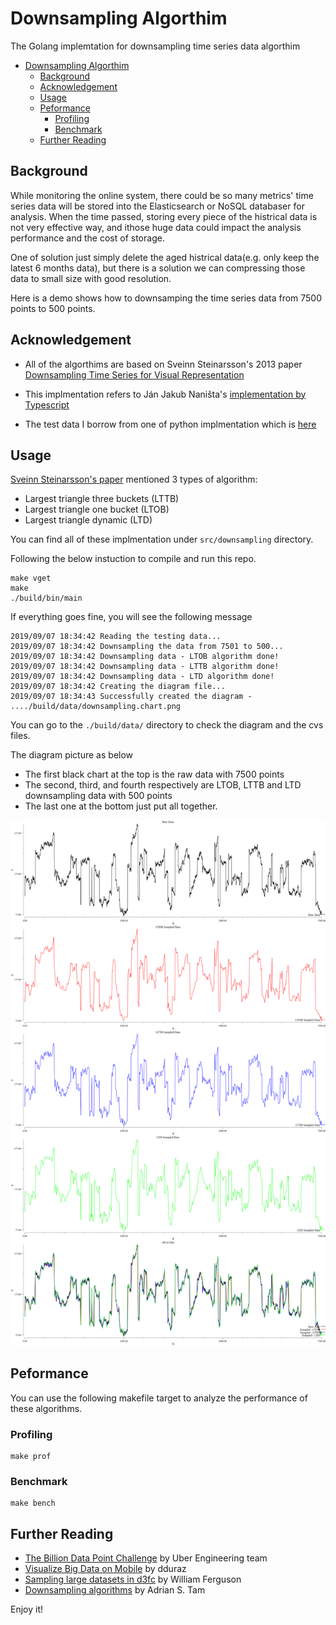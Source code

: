 # Downsampling Algorthim

The Golang implemtation for downsampling time series data algorthim 

- [Downsampling Algorthim](#downsampling-algorthim)
  - [Background](#background)
  - [Acknowledgement](#acknowledgement)
  - [Usage](#usage)
  - [Peformance](#peformance)
    - [Profiling](#profiling)
    - [Benchmark](#benchmark)
  - [Further Reading](#further-reading)

## Background

While monitoring the online system, there could be so many metrics' time series data will be stored into the Elasticsearch or NoSQL databaser for analysis. When the time passed, storing every piece of the histrical data is not very effective way, and ithose huge data could impact the analysis performance and the cost of storage.

One of solution just simply delete the aged histrical data(e.g. only keep the latest 6 months data), but there is a solution we can compressing those data to small size with good resolution. 

Here is a demo shows how to downsamping the time series data from 7500 points to 500 points.

## Acknowledgement

- All of the algorthims are based on Sveinn Steinarsson's 2013 paper [Downsampling Time Series for Visual Representation]( 
https://skemman.is/bitstream/1946/15343/3/SS_MSthesis.pdf)

- This implmentation refers to Ján Jakub Naništa's [implementation by Typescript](https://github.com/janjakubnanista/downsample)

- The test data I borrow from one of python implmentation which is [here](https://github.com/devoxi/lttb-py/)


## Usage

[Sveinn Steinarsson's paper]( 
https://skemman.is/bitstream/1946/15343/3/SS_MSthesis.pdf) mentioned 3 types of algorithm:

- Largest triangle three buckets (LTTB)
- Largest triangle one bucket (LTOB)
- Largest triangle dynamic (LTD)

You can find all of these implmentation under `src/downsampling` directory.


Following the below instuction to compile and run this repo.

```
make vget 
make 
./build/bin/main
```

If everything goes fine, you will see the following message

```
2019/09/07 18:34:42 Reading the testing data...
2019/09/07 18:34:42 Downsampling the data from 7501 to 500...
2019/09/07 18:34:42 Downsampling data - LTOB algorithm done!
2019/09/07 18:34:42 Downsampling data - LTTB algorithm done!
2019/09/07 18:34:42 Downsampling data - LTD algorithm done!
2019/09/07 18:34:42 Creating the diagram file...
2019/09/07 18:34:43 Successfully created the diagram - ..../build/data/downsampling.chart.png
```

You can go to the `./build/data/` directory to check the diagram and the cvs files.

The diagram picture as below
- The first black chart at the top is the raw data with 7500 points
- The second, third, and fourth respectively are LTOB, LTTB and LTD downsampling data with 500 points
- The last one at the bottom just put all together.

![](./data/downsampling.chart.png?raw=true)

## Peformance

You can use the following makefile target to analyze the performance of these algorithms.

### Profiling

```
make prof
```

### Benchmark

```
make bench
```

## Further Reading

* [The Billion Data Point Challenge](https://eng.uber.com/billion-data-point-challenge/) by Uber Engineering team
* [Visualize Big Data on Mobile](http://dduraz.com/2019/04/26/data-visualization-mobile/) by dduraz
* [Sampling large datasets in d3fc](http://blog.scottlogic.com/2015/11/16/sampling-large-data-in-d3fc.html) by William Ferguson
* [Downsampling algorithms](http://www.adrian.idv.hk/2018-01-24-downsample/) by Adrian S. Tam


Enjoy it!
